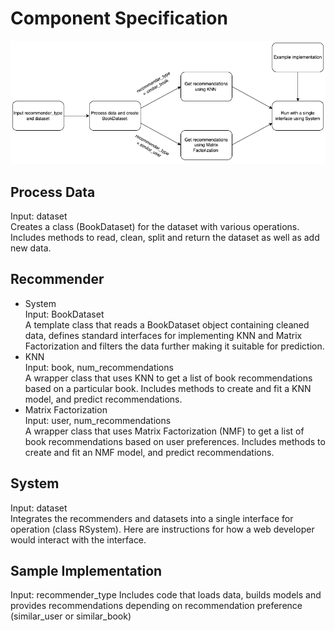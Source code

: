# Component Specification
![](component_interaction.png)
## Process Data
Input: dataset\
Creates a class (BookDataset) for the dataset with various operations. Includes methods to read, clean, split and return the dataset as well as add new data. 

## Recommender
* System\
Input: BookDataset\
A template class that reads a BookDataset object containing cleaned data, defines standard interfaces for implementing KNN and Matrix Factorization and filters the data further making it suitable for prediction.
* KNN\
Input: book, num_recommendations\
A wrapper class that uses KNN to get a list of book recommendations based on a particular book. Includes methods to create and fit a KNN model, and predict recommendations.
* Matrix Factorization\
Input: user, num_recommendations\
A wrapper class that uses Matrix Factorization (NMF) to get a list of book recommendations based on user preferences. Includes methods to create and fit an NMF model, and predict recommendations.

## System
Input: dataset\
Integrates the recommenders and datasets into a single interface for operation (class RSystem). Here are instructions for how a web developer would interact with the interface.

## Sample Implementation
Input: recommender_type
Includes code that loads data, builds models and provides recommendations depending on recommendation preference (similar_user or similar_book)



